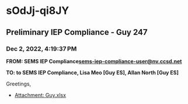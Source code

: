 # sOdJj-qi8JY
## Preliminary IEP Compliance - Guy 247
### Dec 2, 2022, 4:19:37 PM
**FROM: SEMS IEP Compliance<sems-iep-compliance-user@nv.ccsd.net>**

**TO: to SEMS IEP Compliance, Lisa Meo [Guy ES], Allan North [Guy ES]**


Greetings, 





* [Attachment: Guy.xlsx](sOdJj-qi8JY-attachment-1.xlsx)
